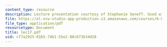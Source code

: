 ```yaml
---
content_type: resource
description: Lecture presentation courtesy of Stephanie Seneff. Used with permission.
file: https://ol-ocw-studio-app-production.s3.amazonaws.com/courses/6-892-computational-models-of-discourse-spring-2004/cf7a292501b574b155e288c673b34d28_lec17.pdf
file_type: application/pdf
resourcetype: Document
title: lec17.pdf
uid: cf7a2925-01b5-74b1-55e2-88c673b34d28
---
```

